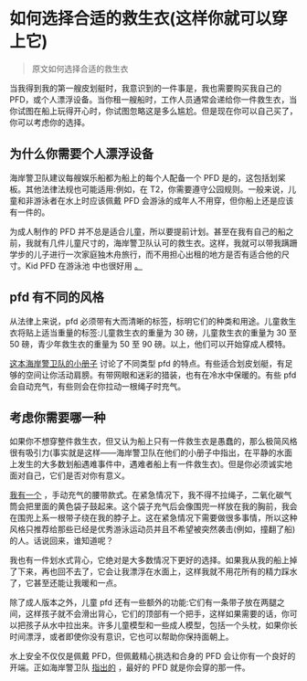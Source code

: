 # 如何选择合适的救生衣(这样你就可以穿上它)

> 原文如何选择合适的救生衣

当我得到我的第一艘皮划艇时，我意识到的一件事是，我也需要购买我自己的 PFD，或个人漂浮设备。当你租一艘船时，工作人员通常会递给你一件救生衣，当你试图在船上玩得开心时，你试图忽略这是多么尴尬。但是现在你可以自己买了，你可以考虑你的选择。



## 为什么你需要个人漂浮设备

海岸警卫队建议每艘娱乐船都为船上的每个人配备一个 PFD 是的，这包括划桨板。其他法律法规也可能适用:例如，在 T2，你需要遵守公园规则。一般来说，儿童和非游泳者在水上时应该佩戴 PFD 会游泳的成年人不用穿，但你船上还是应该有一件的。

为成人制作的 PFD 并不总是适合儿童，所以要提前计划。甚至在我有自己的船之前，我就有几件儿童尺寸的，海岸警卫队认可的救生衣。这样，我就可以带我蹒跚学步的儿子进行一次家庭独木舟旅行，而不用担心出租的地方是否有适合他的尺寸。Kid PFD 在游泳池 中也很好用 [。](https://lifehacker.com/keep-kids-safe-in-the-pool-with-a-life-jacket-party-1836214268)

## pfd 有不同的风格

从法律上来说，pfd 必须带有大而清晰的标签，标明它们的种类和用途。儿童救生衣将贴上适当重量的标签:儿童救生衣的重量为 30 磅，儿童救生衣的重量为 30 至 50 磅，青少年救生衣的重量为 50 至 90 磅。以上，他们可以开始穿成人模特。

[这本海岸警卫队的小册子](https://uscgboating.org/images/howtochoosetherightlifejacket_brochure.pdf) 讨论了不同类型 pfd 的特点。有些适合划皮划艇，有足够的空间让你活动肩膀。有带网眼和迷彩的猎装，也有在冷水中保暖的。有些 pfd 会自动充气，有些则会在你拉动一根绳子时充气。

## **考虑你需要哪一种**

如果你不想穿整件救生衣，但又认为船上只有一件救生衣是愚蠢的，那么极简风格很有吸引力(事实就是这样——海岸警卫队在他们的小册子中指出，在平静的水面上发生的大多数划船遇难事件中，遇难者船上有一件救生衣)。但是你必须诚实地面对自己，它们是否对你有意义。

[我有一个](https://www.amazon.com/gp/product/B004D344F2/ref=ppx_od_dt_b_asin_title_s00?asc_campaign=InlineText&asc_refurl=https://lifehacker.com/how-to-choose-the-right-lifejacket-so-youll-actually-w-1847616180&asc_source=&ie=UTF8&psc=1&tag=kinjalifehackerlink-20) ，手动充气的腰带款式。在紧急情况下，我不得不拉绳子，二氧化碳气筒会把里面的黄色袋子鼓起来。这个袋子充气后会像围兜一样放在我的胸前，我会在围兜上系一根带子绕在我的脖子上。这在紧急情况下需要做很多事情，所以这种风格只推荐给那些已经是优秀游泳运动员并且不希望被突然袭击(例如，撞翻了船)的人。话说回来，谁知道呢？

我也有一件划水式背心，它绝对是大多数情况下更好的选择。如果我从我的船上掉了下来，再也回不去了，它会让我漂浮在水面上，这样我就不用花所有的精力踩水了，它甚至还能让我暖和一点。

除了成人版本之外，儿童 pfd 还有一些额外的功能:它们有一条带子放在两腿之间，这样孩子就不会滑出背心，它们的顶部有一个把手，这样如果需要的话，你可以把孩子从水中拉出来。许多儿童模型和一些成人模型，包括一个头枕，如果你长时间漂浮，或者即使你没有意识，它也可以帮助你保持面朝上。

水上安全不仅仅是佩戴 PFD，但佩戴精心挑选和合身的 PFD 会让你有一个良好的开端。正如海岸警卫队 [指出的](https://uscgboating.org/recreational-boaters/life-jacket-wear-wearing-your-life-jacket.php) ，最好的 PFD 就是你会穿的那一件。